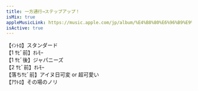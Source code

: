 ```yaml
---
title: 一方通行→ステップアップ！
isMix: true
appleMusicLink: https://music.apple.com/jp/album/%E4%B8%80%E6%96%B9%E9%80%9A%E8%A1%8C%E3%82%B9%E3%83%86%E3%83%83%E3%83%97%E3%82%A2%E3%83%83%E3%83%97/1718410868?&i=1718410976
isActive: true
---
```


【ｲﾝﾄﾛ】スタンダード<br />
【1 ｻﾋﾞ前】ｵﾚﾓｰ<br />
【1 ｻﾋﾞ後】ジャパニーズ<br />
【2 ｻﾋﾞ前】ｵﾚﾓｰ<br />
【落ちｻﾋﾞ前】アイヌ日可変 or 超可愛い<br />
【ｱｳﾄﾛ】その場のノリ<br />

